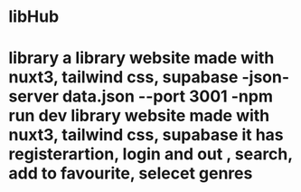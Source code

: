 # libHub
 # library  a library website made with nuxt3, tailwind css, supabase  -json-server data.json --port 3001 -npm run dev  library website made with nuxt3, tailwind css, supabase it has registerartion, login and out , search, add to favourite, selecet genres
